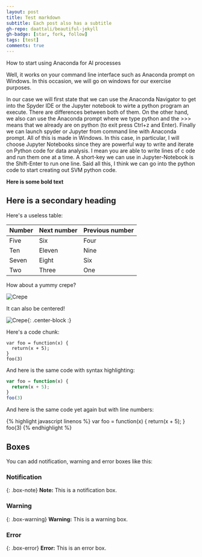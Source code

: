 ```yaml
---
layout: post
title: Test markdown
subtitle: Each post also has a subtitle
gh-repo: daattali/beautiful-jekyll
gh-badge: [star, fork, follow]
tags: [test]
comments: true
---
```


How to start using Anaconda for AI processes

Well, it works on your command line interface such as Anaconda prompt on Windows. In this occasion, we will go on windows for our exercise purposes.

In our case we will first state that we can use the Anaconda Navigator to get into the Spyder IDE or the Jupyter notebook to wirte a python program an execute. There are differences between both of them. On the other hand, we also can use the Anaconda prompt where we type python and the >>> means that we already are on python (to exit press Ctrl+z and Enter). Finally we can launch spyder or Jupyter from command line with Anaconda prompt. All of this is made in Windows. In this case, in particular, I will choose Jupyter Notebooks since they are powerful way to write and iterate on Python code for data analysis. I mean you are able to write lines of c ode and run them one at a time. A short-key we can use in Jupyter-Notebook is the Shift-Enter to run one line. Said all this, I think we can go into the python code to start creating out SVM python code.

**Here is some bold text**

## Here is a secondary heading

Here's a useless table:

| Number | Next number | Previous number |
| :------ |:--- | :--- |
| Five | Six | Four |
| Ten | Eleven | Nine |
| Seven | Eight | Six |
| Two | Three | One |


How about a yummy crepe?

![Crepe](https://s3-media3.fl.yelpcdn.com/bphoto/cQ1Yoa75m2yUFFbY2xwuqw/348s.jpg)

It can also be centered!

![Crepe](https://s3-media3.fl.yelpcdn.com/bphoto/cQ1Yoa75m2yUFFbY2xwuqw/348s.jpg){: .center-block :}

Here's a code chunk:

~~~
var foo = function(x) {
  return(x + 5);
}
foo(3)
~~~

And here is the same code with syntax highlighting:

```javascript
var foo = function(x) {
  return(x + 5);
}
foo(3)
```

And here is the same code yet again but with line numbers:

{% highlight javascript linenos %}
var foo = function(x) {
  return(x + 5);
}
foo(3)
{% endhighlight %}

## Boxes
You can add notification, warning and error boxes like this:

### Notification

{: .box-note}
**Note:** This is a notification box.

### Warning

{: .box-warning}
**Warning:** This is a warning box.

### Error

{: .box-error}
**Error:** This is an error box.
